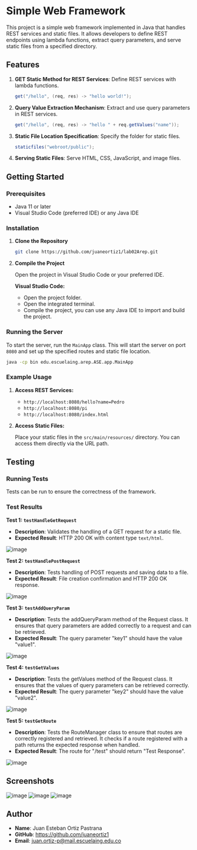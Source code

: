 # Simple Web Framework

This project is a simple web framework implemented in Java that handles REST services and static files. It allows developers to define REST endpoints using lambda functions, extract query parameters, and serve static files from a specified directory.

## Features

1. **GET Static Method for REST Services**: Define REST services with lambda functions.
   ```java
   get("/hello", (req, res) -> "hello world!");
   ```

2. **Query Value Extraction Mechanism**: Extract and use query parameters in REST services.
   ```java
   get("/hello", (req, res) -> "hello " + req.getValues("name"));
   ```

3. **Static File Location Specification**: Specify the folder for static files.
   ```java
   staticfiles("webroot/public");
   ```

4. **Serving Static Files**: Serve HTML, CSS, JavaScript, and image files.

## Getting Started

### Prerequisites

- Java 11 or later
- Visual Studio Code (preferred IDE) or any Java IDE

### Installation

1. **Clone the Repository**
   ```sh
   git clone https://github.com/juaneortiz1/lab02Arep.git   
   ```

2. **Compile the Project**

   Open the project in Visual Studio Code or your preferred IDE.

   **Visual Studio Code:**

   - Open the project folder.
   - Open the integrated terminal.
   - Compile the project, you can use any Java IDE to import and build the project.

### Running the Server

To start the server, run the `MainApp` class. This will start the server on port `8080` and set up the specified routes and static file location.

```sh
java -cp bin edu.escuelaing.arep.ASE.app.MainApp
```

### Example Usage

1. **Access REST Services:**

   - `http://localhost:8080/hello?name=Pedro`
   - `http://localhost:8080/pi`
   - `http://localhost:8080/index.html`


2. **Access Static Files:**

   Place your static files in the `src/main/resources/` directory. You can access them directly via the URL path.

## Testing

### Running Tests

Tests can be run to ensure the correctness of the framework.


### Test Results

**Test 1: `testHandleGetRequest`**

- **Description**: Validates the handling of a GET request for a static file.
- **Expected Result**: HTTP 200 OK with content type `text/html`.

![image](https://github.com/user-attachments/assets/87ca474a-b775-47af-8e68-41e39116aa40)

**Test 2: `testHandlePostRequest`**

- **Description**: Tests handling of POST requests and saving data to a file.
- **Expected Result**: File creation confirmation and HTTP 200 OK response.

![image](https://github.com/user-attachments/assets/76802da0-98ab-4842-9ea3-f1188ac31e8b)



**Test 3: `testAddQueryParam`**
- **Description**: Tests the addQueryParam method of the Request class. It ensures that query parameters are added correctly to a request and can be retrieved.
- **Expected Result**: The query parameter "key1" should have the value "value1".

![image](https://github.com/user-attachments/assets/c7660eca-e3c7-41ed-bc68-9399590d7973)


**Test 4: `testGetValues`**
- **Description**: Tests the getValues method of the Request class. It ensures that the values of query parameters can be retrieved correctly.
- **Expected Result**: The query parameter "key2" should have the value "value2".

![image](https://github.com/user-attachments/assets/cae05374-ca5b-4440-9cd7-7f93621e6a62)


**Test 5: `testGetRoute`**
- **Description**: Tests the RouteManager class to ensure that routes are correctly registered and retrieved. It checks if a route registered with a path returns the expected response when handled.
- **Expected Result**: The route for "/test" should return "Test Response".

![image](https://github.com/user-attachments/assets/41449f11-d99f-4b04-a884-7402b0da7a20)


## Screenshots

![image](https://github.com/user-attachments/assets/5cfab364-250b-45e8-8650-2e41660d05e0)
![image](https://github.com/user-attachments/assets/50b06e54-ba27-4e19-b82e-a9f44d903a23)
![image](https://github.com/user-attachments/assets/8bd5a428-bf75-4b1e-a860-e1c6f97502d1)


## Author

- **Name**: Juan Esteban Ortiz Pastrana
- **GitHub**: https://github.com/juaneortiz1
- **Email**: juan.ortiz-p@mail.escuelaing.edu.co


